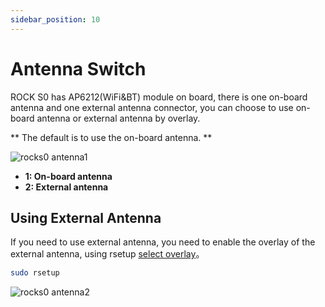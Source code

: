 ```yaml
---
sidebar_position: 10
---
```


# Antenna Switch

ROCK S0 has AP6212(WiFi&BT) module on board, there is one on-board antenna and one external antenna connector, you can choose to use on-board antenna or external antenna by overlay.

** The default is to use the on-board antenna. **

![rocks0 antenna1](/img/rockpi/s0/rock-s0-antenna.webp)

- **1: On-board antenna**
- **2: External antenna**

## Using External Antenna

If you need to use external antenna, you need to enable the overlay of the external antenna, using rsetup [select overlay](../os-config/rsetup#overlays)。

```bash
sudo rsetup
```

![rocks0 antenna2](/img/rockpi/s0/rock-s0-antenna2.webp)
